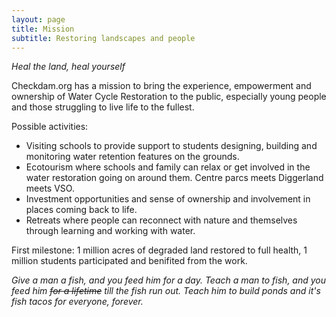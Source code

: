 ```yaml
---
layout: page
title: Mission
subtitle: Restoring landscapes and people
---
```


*Heal the land, heal yourself*


Checkdam.org has a mission to bring the experience, empowerment and ownership of Water Cycle Restoration to the public, especially young people and those struggling to live life to the fullest.

Possible activities:
- Visiting schools to provide support  to students designing, building and monitoring water retention features on the grounds.
- Ecotourism where schools and family can relax or get involved in the water restoration going on around them. Centre parcs meets Diggerland meets VSO.
- Investment opportunities and sense of ownership and involvement in places coming back to life.
- Retreats where people can reconnect with nature and themselves through learning and working with water.

First milestone: 1 million acres of degraded land restored to full health, 1 million students participated and benifited from the work.


*Give a man a fish, and you feed him for a day. Teach a man to fish, and you feed him ~~for a lifetime~~ till the fish run out. Teach him to build ponds and it's fish tacos for everyone, forever.*
